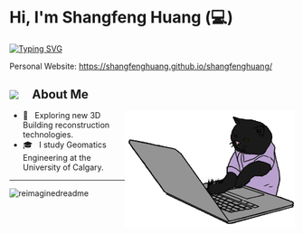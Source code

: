 # Hi, I'm Shangfeng Huang (💻)

[![Typing SVG](https://readme-typing-svg.demolab.com?font=Fira+Code&pause=1000&random=false&width=435&lines=Hi%2C+I'm+Shangfeng+Huang+)](https://git.io/typing-svg)

Personal Website: https://shangfenghuang.github.io/shangfenghuang/

<h2 style="display: flex; align-items: center; margin-bottom: 1rem;"><img style="width: 40px; margin: 0;" src='https://raw.githubusercontent.com/shangfenghuang/shangfenghuang/main/pikahello.gif' width='40' /> About Me</h2>

<img align='right' src="https://github.com/BhavyaCodes/BhavyaCodes/blob/master/.github/cat.gif" height="" width="300" alt="coding cat">

- 🤔 &nbsp; Exploring new 3D Building reconstruction technologies.
- 🎓 &nbsp; I study Geomatics Engineering at the University of Calgary.

<hr>


<img src="https://github-readme-stats.vercel.app/api?username=shangfenghuang&show_icons=true&theme=transparent&panels=userstatistics,toprepositories,toplanguages,commitgraph" alt="reimaginedreadme" />
